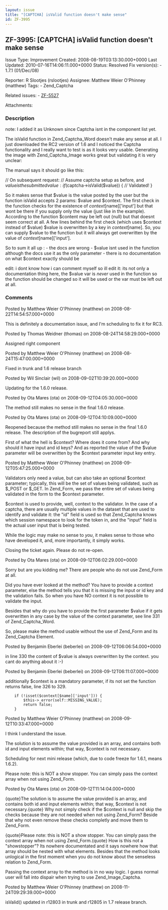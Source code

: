```yaml
---
layout: issue
title: "[CAPTCHA] isValid function doesn't make sense"
id: ZF-3995
---
```


ZF-3995: [CAPTCHA] isValid function doesn't make sense
------------------------------------------------------

 Issue Type: Improvement Created: 2008-08-19T03:13:30.000+0000 Last Updated: 2010-07-16T14:06:11.000+0000 Status: Resolved Fix version(s): - 1.7.1 (01/Dec/08)
 
 Reporter:  R Slootjes (rslootjes)  Assignee:  Matthew Weier O'Phinney (matthew)  Tags: - Zend\_Captcha
 
 Related issues: - [ZF-5527](/issues/browse/ZF-5527)
 
 Attachments: 
### Description

note: I added it as Unknown since Captcha isnt in the component list yet.

The isValid function in Zend\_Captcha\_Word doesn't make any sense at all. I just downloaded the RC2 version of 1.6 and I noticed the Captcha functionality and I really want to test is as it looks very usable. Generating the image with Zend\_Captcha\_Image works great but validating it is very unclear:

The manual says it should go like this:

// On subsequent request: // Assume captcha setup as before, and $value is the submitted value: if ($captcha->isValid($value)) { // Validated! }

So it makes sense that $value is the value posted by the user but the function isValid accepts 2 params: $value and $context. The first check in the function checks for the existence of $context[$name]['input'] but that wont be there if you supply only the value (just like in the example). According to the function $content may be left out (null) but that doesnt seem correct at all. A few lines behind the first check (which uses $context instead of $value) $value is overwritten by a key in $context[$name]. So, you can supply $value to the function but it will always get overwritten by the value of $context[$name]['input'].

So to sum it all up : - the docs are wrong - $value isnt used in the function although the docs use it as the only parameter - there is no documentation on what $context exactly should be

edit: i dont know how i can comment myself so ill edit it: its not only a documentation thing here, the $value var is _never_ used in the function so the function should be changed so it will be used or the var must be left out at all.

 

 

### Comments

Posted by Matthew Weier O'Phinney (matthew) on 2008-08-22T14:54:57.000+0000

This is definitely a documentation issue, and I'm scheduling to fix it for RC3.

 

 

Posted by Thomas Weidner (thomas) on 2008-08-24T14:58:29.000+0000

Assigned right component

 

 

Posted by Matthew Weier O'Phinney (matthew) on 2008-08-24T15:47:00.000+0000

Fixed in trunk and 1.6 release branch

 

 

Posted by Wil Sinclair (wil) on 2008-09-02T10:39:20.000+0000

Updating for the 1.6.0 release.

 

 

Posted by Ota Mares (ota) on 2008-09-12T04:05:30.000+0000

The method still makes no sense in the final 1.6.0 release.

 

 

Posted by Ota Mares (ota) on 2008-09-12T04:10:09.000+0000

Reopened because the method still makes no sense in the final 1.6.0 release. The description of the bugreport still applys.

First of what the hell is $context? Where does it come from? And why should it have input and id keys? And as reported the value of the $value parameter will be overwritten by the $context parameter input key entry.

 

 

Posted by Matthew Weier O'Phinney (matthew) on 2008-09-12T05:47:25.000+0000

Validators only need a value, but can also take an optional $context parameter; typically, this will be the set of values being validated, such as $\_POST or $\_GET. In Zend\_Form, we pass the entire set of values being validated in the form to the $context parameter.

$context is used to provide, well, context to the validator. In the case of a captcha, there are usually multiple values in the dataset that are used to identify and validate it: the "id" field is used so that Zend\_Captcha knows which session namespace to look for the token in, and the "input" field is the actual user input that is being tested.

While the logic may make no sense to _you_, it makes sense to those who have developed it, and, more importantly, it simply works.

Closing the ticket again. Please do not re-open.

 

 

Posted by Ota Mares (ota) on 2008-09-12T06:02:29.000+0000

Sorry but are you kidding me? There are people who do not use Zend\_Form at all.

Did you have ever looked at the method? You have to provide a context parameter, else the method tells you that it is missing the input or id key and the validation fails. So when you have NO context it is not possible to validate the input.

Besides that why do you have to provide the first parameter $value if it gets overwritten in any case by the value of the context parameter, see line 331 of Zend\_Captcha\_Word.

So, please make the method usable without the use of Zend\_Form and its Zend\_Captcha Element.

 

 

Posted by Benjamin Eberlei (beberlei) on 2008-09-12T06:06:54.000+0000

in line 330 the content of $value is always overwritten by the context. you cant do anything about it :-)

 

 

Posted by Benjamin Eberlei (beberlei) on 2008-09-12T06:11:07.000+0000

additionally $context is a mandatory parameter, if its not set the function returns false, line 326 to 329.

 
        if (!isset($context[$name]['input'])) {
            $this->_error(self::MISSING_VALUE);
            return false;
        }


 

 

Posted by Matthew Weier O'Phinney (matthew) on 2008-09-12T10:33:47.000+0000

I think I understand the issue.

The solution is to assume the value provided is an array, and contains both id and input elements within; that way, $context is not necessary.

Scheduling for next mini release (which, due to code freeze for 1.6.1, means 1.6.2).

Please note: this is NOT a show stopper. You can simply pass the context array when not using Zend\_Form.

 

 

Posted by Ota Mares (ota) on 2008-09-12T11:14:04.000+0000

{quote}The solution is to assume the value provided is an array, and contains both id and input elements within; that way, $context is not necessary.{quote} Why not simply check if the $context is null and skip the checks because they are not needed when not using Zend\_Form? Beside that why not even remove these checks completly and move them to Zend\_Form.

{quote}Please note: this is NOT a show stopper. You can simply pass the context array when not using Zend\_Form.{quote} How is this not a "showstopper"? Its nowhere documentated and it says nowhere how that array should be nested with what elements. Besides that the method looks unlogical in the first moment when you do not know about the senseless relation to Zend\_Form.

Passing the context array to the method is in no way logic. I guess normal user will fall into dispair when trying to use Zend\_Image\_Captcha.

 

 

Posted by Matthew Weier O'Phinney (matthew) on 2008-11-24T09:29:39.000+0000

isValid() updated in r12803 in trunk and r12805 in 1.7 release branch.

 

 